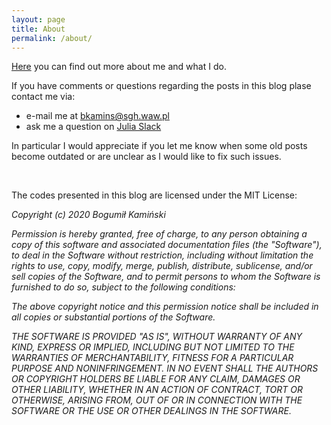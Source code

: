 ```yaml
---
layout: page
title: About
permalink: /about/
---
```


[Here][bkamins_home] you can find out more about me and what I do.

If you have comments or questions regarding the posts in this blog
plase contact me via:

* e-mail me at [bkamins@sgh.waw.pl][email]
* ask me a question on [Julia Slack][slack]

In particular I would appreciate if you let me know when some old posts
become outdated or are unclear as I would like to fix such issues.

&nbsp;

The codes presented in this blog are licensed under the MIT License:

*Copyright (c) 2020 Bogumił Kamiński*

*Permission is hereby granted, free of charge, to any person obtaining a copy
of this software and associated documentation files (the "Software"), to deal
in the Software without restriction, including without limitation the rights
to use, copy, modify, merge, publish, distribute, sublicense, and/or sell
copies of the Software, and to permit persons to whom the Software is
furnished to do so, subject to the following conditions:*

*The above copyright notice and this permission notice shall be included in all
copies or substantial portions of the Software.*

*THE SOFTWARE IS PROVIDED "AS IS", WITHOUT WARRANTY OF ANY KIND, EXPRESS OR
IMPLIED, INCLUDING BUT NOT LIMITED TO THE WARRANTIES OF MERCHANTABILITY,
FITNESS FOR A PARTICULAR PURPOSE AND NONINFRINGEMENT. IN NO EVENT SHALL THE
AUTHORS OR COPYRIGHT HOLDERS BE LIABLE FOR ANY CLAIM, DAMAGES OR OTHER
LIABILITY, WHETHER IN AN ACTION OF CONTRACT, TORT OR OTHERWISE, ARISING FROM,
OUT OF OR IN CONNECTION WITH THE SOFTWARE OR THE USE OR OTHER DEALINGS IN THE
SOFTWARE.*

[bkamins_home]: http://bogumilkaminski.pl/about/
[email]: mailto:bkamins@sgh.waw.pl
[slack]: https://julialang.slack.com/

